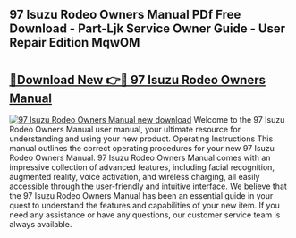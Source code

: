## 97 Isuzu Rodeo Owners Manual PDf Free Download - Part-Ljk Service Owner Guide - User Repair Edition MqwOM

# <h2><a href="http://bc53123.oget.top/?id=97+Isuzu+Rodeo+Owners+Manual">🔗Download New 👉🔴 97 Isuzu Rodeo Owners Manual</a></h2>

[![97 Isuzu Rodeo Owners Manual new download](https://i.imgur.com/5g1atiW.png)](http://bc53123.oget.top/?id=97+Isuzu+Rodeo+Owners+Manual)
Welcome to the 97 Isuzu Rodeo Owners Manual user manual, your ultimate resource for understanding and using your new product. Operating Instructions This manual outlines the correct operating procedures for your new 97 Isuzu Rodeo Owners Manual. 97 Isuzu Rodeo Owners Manual comes with an impressive collection of advanced features, including facial recognition, augmented reality, voice activation, and wireless charging, all easily accessible through the user-friendly and intuitive interface. We believe that the 97 Isuzu Rodeo Owners Manual has been an essential guide in your quest to understand the features and capabilities of your new item. If you need any assistance or have any questions, our customer service team is always available.
